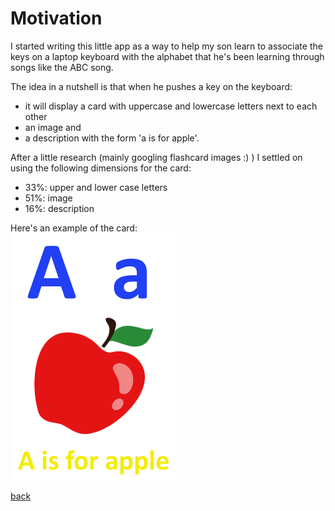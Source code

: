 # Motivation
I started writing this little app as a way to help my son learn to associate the keys on a laptop keyboard with the alphabet that he's been learning through songs like the ABC song.  

The idea in a nutshell is that when he pushes a key on the keyboard:
- it will display a card with uppercase and lowercase letters next to each other 
- an image and 
- a description with the form 'a is for apple'.  

After a little research (mainly googling flashcard images :) ) I settled on using the following dimensions for the card:
- 33%: upper and lower case letters
- 51%: image
- 16%: description

Here's an example of the card:  
![alt text](../images/wiki/apple.png "apple card")

[back](../README.md)
